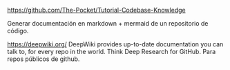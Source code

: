 <https://github.com/The-Pocket/Tutorial-Codebase-Knowledge>

Generar documentación en markdown + mermaid de un repositorio de código.

<https://deepwiki.org/>
DeepWiki provides up-to-date documentation you can talk to, for every repo in the world. Think Deep Research for GitHub.
Para repos públicos de github.
